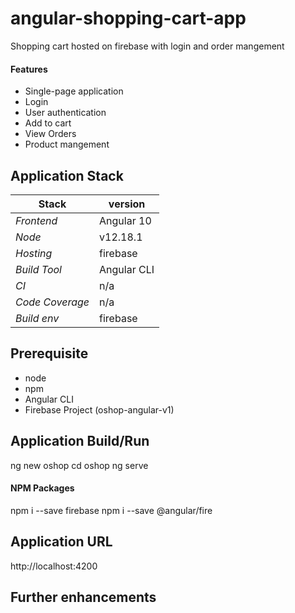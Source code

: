 # angular-shopping-cart-app
Shopping cart hosted on firebase with login and order mangement

#### Features 
- Single-page application 
- Login 
- User authentication 
- Add to cart
- View Orders
- Product mangement

## 

## Application Stack

Stack  | version |
--- | --- |  
*Frontend* | Angular 10
*Node* | v12.18.1
*Hosting* | firebase 
*Build Tool* | Angular CLI
*CI* | n/a 
*Code Coverage* | n/a
*Build env* | firebase

## Prerequisite 
- node
- npm
- Angular CLI
- Firebase Project (oshop-angular-v1)

## Application Build/Run 
ng new oshop
cd oshop
ng serve

#### NPM Packages
npm i --save firebase
npm i --save @angular/fire


## Application URL
http://localhost:4200




## Further enhancements 
